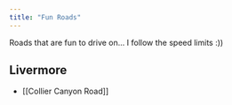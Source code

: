 ```yaml
---
title: "Fun Roads"
---
```


Roads that are fun to drive on... I follow the speed limits :))


## Livermore

- [[Collier Canyon Road]]


